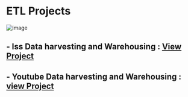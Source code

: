 # ETL Projects

 ![image](https://github.com/praveendecode/ETL-Projects/assets/95226524/0638cecf-355b-45c9-aa9e-4931893d8916)


## - Iss Data harvesting and Warehousing     : [View Project](https://github.com/praveendecode/iss-data-warehouse-mongodb-sql-project)

## - Youtube Data harvesting and Warehousing : [view Project](https://github.com/praveendecode/YouTube-Data-Harvesting-Warehousing)
